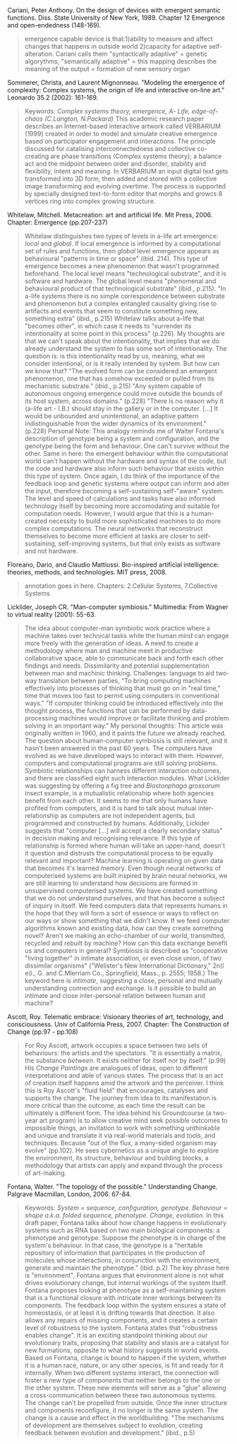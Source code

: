 Cariani, Peter Anthony. On the design of devices with emergent semantic functions. Diss. State University of New York, 1989.
Chapter 12 Emergence and open-endedness (148-169).
>emergence capable device is that:1)ability to measure and affect changes that happens in outside world 2)capacity for adaptive self-alteration. Cariani calls them "syntactically adaptive" = genetic algorythms, "semantically adaptive" = this mapping describes the meaning of the output = formation of new sensory organ

Sommerer, Christa, and Laurent Mignonneau. "Modeling the emergence of complexity: Complex systems, the origin of life and interactive on-line art." Leonardo 35.2 (2002): 161-169.
> Keywords: *Complex systems theory, emergence, A- Life, edge-of-chaos (C.Langton, N.Packard)*
This academic research paper describes an Internet-based interactive artwork called VERBARIUM (1999) created in order to model and simulate creative emergence based on participator engagement and interactions. The principle discussed for catalising interconnectedness and collective co-creating are phase transitions (Complex systems theory); a balance act and the midpoint between order and disorder, stability and flexibility, intent and meaning. In VERBARIUM an input digital text gets transformed into 3D form, then added and stored with a collective image transforming and evolving overtime. The process is supported by specially designed text-to-form editor that morphs and growcs 8 vertices ring into complex growing structure.

Whitelaw, Mitchell. Metacreation: art and artificial life. Mit Press, 2006. Chapter: Emergence (pp.207-237)
> Whitelaw distinguishes two types of levels in a-life art emergence: *local* and *global*. If local emergence is informed by a computational set of rules and functions, then *global* level emergence appears as behavioural "patterns in time or space" (ibid. 214). This type of emergence becomes a new phenomenon that wasn't programmed beforehand. The local level means "technological substrate", and it is software and hardware. The global level means "phenomenal and behavioural product of that technological substrate" (ibid., p.215). 
"In a-life systems there is no simple correspondence between substrate and phenomenon but a complex entangled causality giving rise to artifacts and events that seem to constitute something new, something extra" (ibid., p.215)
Whitelaw talks about a-life that "becomes other", in which case it needs to "surrender its intentionality at some point in this process" (p.226). My thoughts are that we can't speak about the intentionality, that implies that we do already understand the system to has some sort of intentionality. The question is: is this intentionality read by us, meaning, what we consider intentional, or is it really intended by system. But how can we know that?
"The evolved form can be considered an emergent phenomenon, one that has somehow exceeded or pulled from its mechanistic substrate." (ibid., p.215)
"Any system capable of autonomous ongoing emergence could move outside the bounds of its host system, across domains." (p.228)
"There is no reason why it (a-life art - I.B.) should stay in the gallery or in the computer. [...] It would be unbounded and unintentional, an adaptive pattern indistinguishable from the wider dynamics of its environment." (p.228)
Personal Note: This analogy reminds me of Walter Fontana's description of genotype being a system and configuration, and the genotype being the form and behaviour. One can't survive without the other. Same in here: the emergent behaviour within the computational world can't happen without the hardware and syntax of the code, but the code and hardware also inform such behaviour that exists within this type of system. Once again, I do think of the importance of the feedback loop and genetic systems where output can inform and alter the input, therefore becoming a self-sustaining self-"aware" system. The level and speed of calculations and tasks have also informed technology itself by becoming more accomodating and suitable for computation needs. However, I would argue that this is a human-created necessity to build more sophisticated machines to do more complex computations. The neural networks that reconstruct themselves to become more efficient at tasks are closer to self-sustaining, self-improving systems, but that only exists as software and not hardware.

Floreano, Dario, and Claudio Mattiussi. Bio-inspired artificial intelligence: theories, methods, and technologies. MIT press, 2008.
> annotation goes in here. Chapters: 2.Cellular Systems, 7.Collective Systems

Licklider, Joseph CR. "Man-computer symbiosis." Multimedia: From Wagner to virtual reality (2001): 55-63.
> The idea about computer-man symbiotic work practice where a machine takes over technical tasks while the human mind can engage more freely with the generation of ideas. A need to create a methodology where man and machine meet in productive collaborative space, able to communicate back and forth each other findings and needs. Dissimilarity and potential supplementation between man and machinic thinking. Challenges: language to aid two-way translation between parties,
"To bring computing machines effectively into processes of thinking that must go on in "real time," time that moves too fast to permit using computers in conventional ways." 
"If computer thinking could be introduced effectively into the thought process, the functions that can be performed by data-processing machines would improve or facilitate thinking and problem solving in an important way."
My personal thoughts: This article was originally written in 1960, and it paints the future we already reached. The question about human-computer symbiosis is still relevant, and it hasn't been answered in the past 60 years. The computers have evolved as we have developed ways to interact with them. However, computers and computational programs are still solving problems. Symbiotic relationships can harness different interaction outcomes, and there are classified eight such interaction modules. What Licklider was suggesting by offering a fig tree and *Blastonphaga grossorum* insect example, is a mutualistic relationship where both agencies benefit from each other. It seems to me that only humans have profited from computers, and it is hard to talk about mutual inter-relationship as computers are not independent agents, but programmed and constructed by humans. Additionally, Lickider suggests that "computer [...] will accept a clearly secondary status" in decision making and recognising relevance. If this type of relationship is formed where human will take an upper-hand, doesn't it question and distrusts the computational process to be equally relevant and important? Machine learning is operating on given data that becomes it's learned memory. Even though neural networks of computerised systems are built inspired by brain neural networks, we are still learning to understand how decisions are formed in unsupervised computerised systems. We have created something that we do not understand ourselves, and that has become a subject of inquiry in itself. We feed computers data that represents humans in the hope that they will form a sort of essence or ways to reflect on our ways or show something that we didn't know. If we feed computer algorithms known and existing data, how can they create something novel? Aren't we making an echo-chamber of our world, transmitted, recycled and rebuilt by machine? How can this data exchange benefit us and computers in general? 
Symbiosis is described as "cooperative "living together" in intimate association, or even close union, of two dissimilar organisms" ("Welister's New International Dictionary," 2n(l e(i., G. and C.Mlerriam Co., Springfield, Mass., p. 2555; 1958.) The keyword here is *intimate*, suggesting a close, personal and mutually understanding connection and exchange. Is it possible to build an intimate and close inter-personal relation between human and machine?

Ascott, Roy. Telematic embrace: Visionary theories of art, technology, and consciousness. Univ of California Press, 2007. Chapter: The Construction of Change (pp.97 - pp.108)
> For Roy Ascott, artwork occupies a space between two sets of behaviours: the artists and the spectators. "It is essentially a matrix, the substance *between*. It exists neither for itself nor by itself." (p.99) His *Change Paintings* are analogues of ideas, open to different interpretations and able of various states. The process that is an act of creation itself happens amid the artwork and the perceiver. I think this is Roy Ascott's "fluid field" that encourages, catalyses and supports the change. The journey from idea to its manifestation is more critical than the outcome, as each time the result can be ultimately a different form. The idea behind his Groundcourse (a two-year art program) is to allow creative mind seek possible outcomes to impossible things, an invitation to work with something unthinkable and unique and translate it via real-world materials and tools, and techniques. Because "out of the flux, a many-sided organism may evolve" (pp.102). He sees cybernetics as a unique angle to explore the environment, its structure, behaviour and building blocks, a methodology that artists can apply and expand through the process of art-making.  

Fontana, Walter. "The topology of the possible." Understanding Change. Palgrave Macmillan, London, 2006. 67-84.
>Keywords: *System = sequence, configuration, genotype. Behaviour = shape a.k.a. folded sequence, phenotype. Change, evolution.*
> In this draft paper, Fontana talks about how change happens in evolutionary systems such as RNA based on two main biological components: a phenotype and genotype. Suppose the phenotype is in charge of the system's behaviour. In that case, the genotype is a "heritable repository of information that participates in the production of molecules whose interactions, in conjunction with the environment, generate and maintain the phenotype." (ibid. p.2) The key phrase here is "environment", Fontana argues that environment alone is not what drives evolutionary change, but internal workings of the system itself. Fontana proposes looking at phenotype as a self-maintaining system that is a functional closure with intricate inner workings between its components. The feedback loop within the system ensures a state of homeostasis, or at least it is drifting towards that direction. It also allows any repairs of missing components, and it creates a certain level of robustness to the system. Fontana states that "robustness enables change". It is an exciting standpoint thinking about our evolutionary traits, proposing that stability and stasis are a catalyst for new formations, opposite to what history suggests in world events. Based on Fontana, change is bound to happen if the system, whether it is a human race, nature, or any other species, is fit and ready for it internally. When two different systems interact, the connection will foster a new type of components that neither belongs to the one or the other system. These new elements will serve as a "glue" allowing a cross-communication between these two autonomous systems. The change can't be propelled from outside. Once the inner structure and components reconfigure, it no longer is the same system. The change is a cause and effect in the worldbuilding. "The mechanisms of development are themselves subject to evolution, creating feedback between evolution and development." (ibid., p.5)





